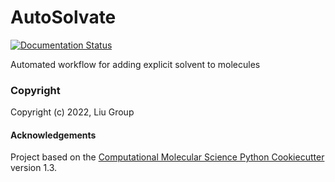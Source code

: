 AutoSolvate
==============================
[//]: # (Badges)
[![Documentation Status](https://readthedocs.org/projects/autosolvate/badge/?version=latest)](https://autosolvate.readthedocs.io/en/latest/?badge=latest)


Automated workflow for adding explicit solvent to molecules

### Copyright

Copyright (c) 2022, Liu Group


#### Acknowledgements
 
Project based on the 
[Computational Molecular Science Python Cookiecutter](https://github.com/molssi/cookiecutter-cms) version 1.3.

